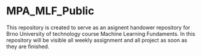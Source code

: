 # MPA_MLF_Public
This repository is created to serve as an asignent handower repository for Brno University of technology course Machine Learning Fundaments. In this repository will be visible all weekly assignment and all project as soon as they are finished.
